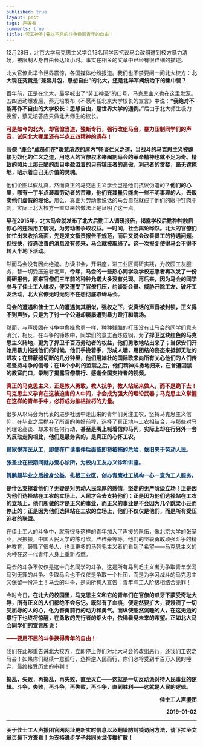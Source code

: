```yaml
---
published: true
layout: post
tags: 声援书
comments: true
title: 劳工神圣|要以不屈的斗争换取青年的自由！
---
```


<p>12月28日，北京大学马克思主义学会13名同学因抗议马会改组遭到校方暴力清场，被限制人身自由长达18小时。事实在相关的文章中已经有很详细的描述。</p>
<p>北大官僚此举令世界震惊，各国媒体纷纷报道。我们也不禁要问一问北大校方：<strong>北大现在究竟是“兼容并包，思想自由”的北大，还是北洋军阀统治下的集中营？</strong></p>
<p>百年前，正是在北大，最早喊出了“劳工神圣”的口号，马克思主义也在这里发源。五四运动爆发后，蔡元培发布《不愿再任北京大学校长的宣言》中说：<strong>“我绝对不能再作不自由的大学校长：思想自由，是世界大学的通例。”</strong>后由于北大师生极力挽留，蔡元培答应只做北大师生的校长。</p>
<p><span style="color:#800000;"><strong>可是如今的北大，却官僚当道，独断专行，强行改组马会，暴力压制同学们的声音，试问北大哪里还有半点五四精神的遗存！</strong></span></p>
<p><strong>官僚 “鹿会”成员们在“暖意浓浓的屋内”畅谈仁义之道，当战斗的马克思主义被嫁接为奴化的仁义之道，用吃人的官僚权术来阉割马会的革命精神也就不足为奇。精致的照片上那丑陋的面目中盈溢着的只有镇压者的高傲，利己者的贪婪，毫无遮掩地，昭示着自己无价值的灵魂。</strong></p>
<p>他们企图以假乱真，然而真正的马克思主义学会岂是他们抗议伪造的？<strong>他们的心里，哪有一丁半点装着劳动者的苦难，他们充其量只能向一些不明事理的人，去贩卖他们虚假的理论。</strong>那么，真正为劳动者说话的马会自然就成了他们的眼中钉肉中刺，实际上北大校方一直以来的做法正是证明了这一点。</p>
<p><strong>早在2015年，北大马会就发布了北大后勤工人调研报告，揭露学校后勤种种触目惊心的违法用工情况，为劳动者争取权益。一时间，社会舆论哗然。北大的官僚们忙忙出来收拾场面，先是发文指责报告不规范，而后又说会改善员工的待遇问题。但很快，待遇改善的消息没有传来，马会就被取缔了。这一次报复使得马会不得不转入半地下活动。</strong></p>
<p>然而马会没有因此绝迹。办读书会，开讲座，进工业区调研实践，为校园工友服务，替一切受压迫者发声。<strong>今年，马会的一些热心同学及学校志愿者再次发了一份调研报告，原来官僚们三年前的种种允诺大多没有兑现。再后来，因为马会的同学参与了佳士工人维权，便又遭受了官僚打压，约谈新会员、威胁开除工友、破坏工友活动，北大官僚无时无刻不在想彻底取缔马会。</strong></p>
<p><strong>马会的遭遇和佳士工人的遭遇何其相似，强权之下，说真话的声音被封锁，正义得不到声张，只是为了讨一个公道却屡屡遭到暴力殴打和清场。</strong></p>
<p>然而，与声援团在斗争中愈挫愈勇一样，种种残酷的打压没有让马会的同学们意志消沉，相反，在斗争的锤炼中，同学们的意志百炼成钢。为<strong>了捍卫这块红色的马克思主义阵地，更为了捍卫千百万劳动者的权益，他们勇敢地站出来了；当保安们开始用暴力拖拽他们的时候，他们手挽着手，形成人墙，用团结的姿态来抵御无耻的进攻；在屏蔽器切断的几分钟里，他们用雄壮的国际歌来向所有关心他们的人们传递坚持斗争的信号；在18个小时的监禁之后，他们精神抖擞地归来，在曾遭囚禁的教室门口，录制了揭露官僚暴行、感谢全国支持者的视频。</strong></p>
<p><span style="color:#800000;"><strong>真正的马克思主义，正是教人勇敢，教人抗争，教人站起来做人，而不是跪下去！马克思主义孕育在这被迫害的人中间，才会成为强大的理论武器；马克思主义掌握在这样的青年手中，必将成为摧枯拉朽的力量。</strong></span></p>
<p>很多从以马会为代表的进步社团中走出来的青年们关注工农，坚持马克思主义信仰，在毕业之后抛弃了所谓的美好前程，选择了真正地与工农相结合，与那些对马列理论高谈、却未有任何行动，<strong>甚至是嘴上喊着信仰马列，实际上却在行另外一套的反动走狗相比，他们是最务实的，是真正的心怀工农。</strong></p>
<p><strong><span style="color:#003366;">顾家悦弃医从工，即使在广读事件后面临即将被捕的危险，依旧忠于劳动人民。</span></strong></p>
<p><strong><span style="color:#003366;">张圣业在校期间就办爱心诊所，为校内工友办义诊和讲座。</span></strong></p>
<p><strong><span style="color:#003366;">贺鹏超毕业之后投身公益，扎根工业区，创办青鹰社工机构一心一意为工人服务。</span></strong></p>
<p><strong>是什么支撑着他们？无疑是对劳动人民深厚的感情，坚定的无产阶级立场！正是因为他们选择站在工农的立场上，人民才会去支持他们；正是因为他们选择站在工农的立场上，他们所做的才是正义的事业，而正义的事业是不会因为几个跳梁小丑而停止的；正是因为他们选择站在工农的立场上，他们不仅仅是他们，而是所有受压迫者的联盟。</strong></p>
<p>在佳士工人的斗争中，就有很多这样的青年加入了声援的队伍，像北京大学的张圣业，展振振，中国人民大学的陈可欣，严梓豪等等。他们的坚毅勇敢顽强斗争的精神教育，鼓舞了很多人，也让更多的马列毛主义者们看到了希望——马克思主义的火种在这一代青年人身上重新点燃。</p>
<p>马会的斗争不仅仅是这十几名同学的斗争，这是所有马列毛主义者为争取青年学习马列无罪的斗争。争取马会也不仅仅是争取一个社团，而是为学习战斗的马克思主义保留一份净土！马会的斗争，是向所有人宣告：青年与工人阶级相结合无罪！</p>
<p>今时今日，<strong>在北大的校园里，马克思主义和它的青年们在官僚的爪牙下蒙受奇耻大辱，所有正义的人们都绝不会忘记。既然有了血痕，便定然要扩大，要浸渍了一切受屈辱的人的心，化为奋勇前行的动力和勇气。而纵使酣然沉睡的人，在这无边的暴行下也终将惊醒，在勇敢的先行者的炬火中，依稀看见未来的希望。正如北大马会同学们的宣言所说：</strong></p>
<p><span style="color:#800000;"><strong>——要用不屈的斗争换得青年的自由！</strong></span></p>
<p>我们在此郑重告诫北大校方，立即停止你们对北大马会的改组恶行，还我们工农之马会！如果你们继续一意孤行，选择逆人民而行，你们必将受到千百万人民的唾弃，最终接受历史的审判！</p>

<strong>捣乱，失败，再捣乱，再失败，直至灭亡——这就是一切反动派对待人民事业的逻辑。斗争，失败，再斗争，再失败，再斗争，直到胜利——这就是人民的逻辑。</strong>

<p align="right"><strong>佳士工人声援团<strong/></p>
<p align="right"><strong>2019-01-02<strong/></p>


---
关于佳士工人声援团官网网址更新实时信息以及翻墙防封锁访问方法，请下拉至文章页最下方查看！为支持进步学子共同关注传播扩散！

